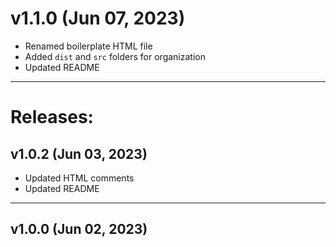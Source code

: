 # v1.1.0 (Jun 07, 2023)

- Renamed boilerplate HTML file
- Added `dist` and `src` folders for organization
- Updated README

---

# Releases:

## v1.0.2 (Jun 03, 2023)

- Updated HTML comments
- Updated README

---

## v1.0.0 (Jun 02, 2023)
